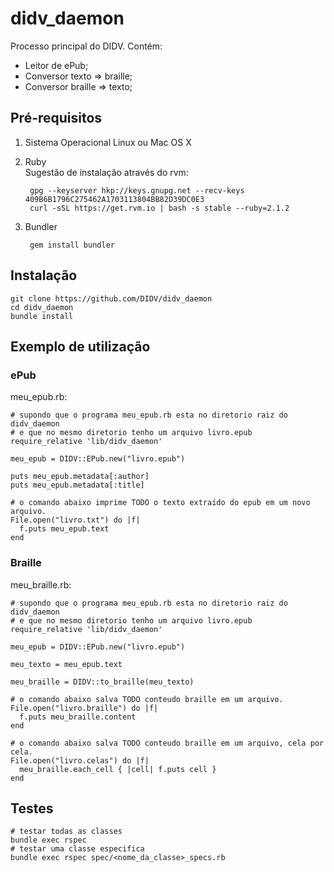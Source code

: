 # didv_daemon

Processo principal do DIDV. Contém:

* Leitor de ePub;
* Conversor texto => braille;
* Conversor braille => texto;

## Pré-requisitos

1. Sistema Operacional Linux ou Mac OS X

2. Ruby<br>
Sugestão de instalação através do rvm:

        gpg --keyserver hkp://keys.gnupg.net --recv-keys 409B6B1796C275462A1703113804BB82D39DC0E3
        curl -sSL https://get.rvm.io | bash -s stable --ruby=2.1.2

3. Bundler

        gem install bundler

## Instalação

    git clone https://github.com/DIDV/didv_daemon
    cd didv_daemon
    bundle install

## Exemplo de utilização

### ePub

meu_epub.rb:

    # supondo que o programa meu_epub.rb esta no diretorio raiz do didv_daemon
    # e que no mesmo diretorio tenho um arquivo livro.epub
    require_relative 'lib/didv_daemon'

    meu_epub = DIDV::EPub.new("livro.epub")

    puts meu_epub.metadata[:author]
    puts meu_epub.metadata[:title]

    # o comando abaixo imprime TODO o texto extraído do epub em um novo arquivo.
    File.open("livro.txt") do |f|
      f.puts meu_epub.text
    end

### Braille

meu_braille.rb:

    # supondo que o programa meu_epub.rb esta no diretorio raiz do didv_daemon
    # e que no mesmo diretorio tenho um arquivo livro.epub
    require_relative 'lib/didv_daemon'

    meu_epub = DIDV::EPub.new("livro.epub")

    meu_texto = meu_epub.text

    meu_braille = DIDV::to_braille(meu_texto)

    # o comando abaixo salva TODO conteudo braille em um arquivo.
    File.open("livro.braille") do |f|
      f.puts meu_braille.content
    end

    # o comando abaixo salva TODO conteudo braille em um arquivo, cela por cela.
    File.open("livro.celas") do |f|
      meu_braille.each_cell { |cell| f.puts cell }
    end


## Testes

    # testar todas as classes
    bundle exec rspec
    # testar uma classe especifica
    bundle exec rspec spec/<nome_da_classe>_specs.rb

